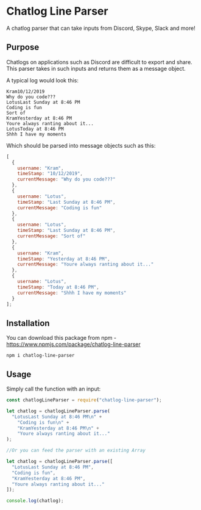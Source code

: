 # Chatlog Line Parser

A chatlog parser that can take inputs from Discord, Skype, Slack and more!

## Purpose

Chatlogs on applications such as Discord are difficult to export and share. This parser takes in such inputs and returns them as a message object.

A typical log would look this:

```
Kram10/12/2019
Why do you code???
LotusLast Sunday at 8:46 PM
Coding is fun
Sort of
KramYesterday at 8:46 PM
Youre always ranting about it...
LotusToday at 8:46 PM
Shhh I have my moments
```

Which should be parsed into message objects such as this:

```javascript
[
  {
    username: "Kram",
    timeStamp: "10/12/2019",
    currentMessage: "Why do you code???"
  },
  {
    username: "Lotus",
    timeStamp: "Last Sunday at 8:46 PM",
    currentMessage: "Coding is fun"
  },
  {
    username: "Lotus",
    timeStamp: "Last Sunday at 8:46 PM",
    currentMessage: "Sort of"
  },
  {
    username: "Kram",
    timeStamp: "Yesterday at 8:46 PM",
    currentMessage: "Youre always ranting about it..."
  },
  {
    username: "Lotus",
    timeStamp: "Today at 8:46 PM",
    currentMessage: "Shhh I have my moments"
  }
];
```

## Installation

You can download this package from npm - https://www.npmjs.com/package/chatlog-line-parser

```
npm i chatlog-line-parser
```

## Usage

Simply call the function with an input:

```javascript
const chatlogLineParser = require("chatlog-line-parser");

let chatlog = chatlogLineParser.parse(
  "LotusLast Sunday at 8:46 PM\n" +
    "Coding is fun\n" +
    "KramYesterday at 8:46 PM\n" +
    "Youre always ranting about it..."
);

//Or you can feed the parser with an existing Array

let chatlog = chatlogLineParser.parse([
  "LotusLast Sunday at 8:46 PM",
  "Coding is fun",
  "KramYesterday at 8:46 PM",
  "Youre always ranting about it..."
]);

console.log(chatlog);
```
